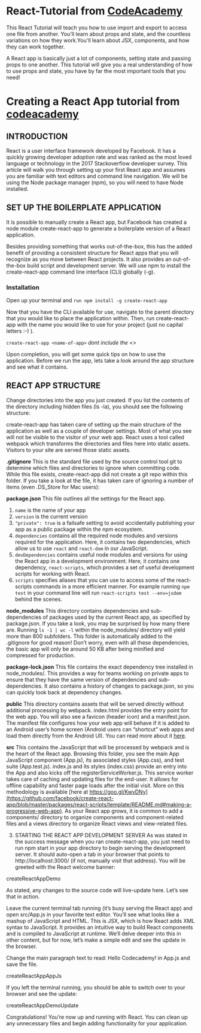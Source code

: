 # React-Tutorial from [CodeAcademy](https://www.codecademy.com/)

This React Tutorial will teach you how to use import and export to access one file from another. You'll learn about props and state, and the countless variations on how they work.You'll learn about JSX, components, and how they can work together.

A React app is basically just a lot of components, setting state and passing props to one another. This tutorial will give you a real understanding of how to use props and state, you have by far the most important tools that you need!


# Creating a React App tutorial from [codeacademy](https://www.codecademy.com/articles/how-to-create-a-react-app)

## INTRODUCTION
React is a user interface framework developed by Facebook. It has a quickly growing developer adoption rate and was ranked as the most loved language or technology in the 2017 Stackoverflow developer survey. This article will walk you through setting up your first React app and assumes you are familiar with text editors and command line navigation. We will be using the Node package manager (npm), so you will need to have Node installed.

## SET UP THE BOILERPLATE APPLICATION
It is possible to manually create a React app, but Facebook has created a node module create-react-app to generate a boilerplate version of a React application.

Besides providing something that works out-of-the-box, this has the added benefit of providing a consistent structure for React apps that you will recognize as you move between React projects. It also provides an out-of-the-box build script and development server. We will use npm to install the create-react-app command line interface (CLI) globally (-g).

### Installation
Open up your terminal and `run npm install -g create-react-app`

Now that you have the CLI available for use, navigate to the parent directory that you would like to place the application within. Then, run create-react-app with the name you would like to use for your project (just no capital letters :-) ).

`create-react-app <name-of-app>` *dont include the <>*

Upon completion, you will get some quick tips on how to use the application. Before we run the app, lets take a look around the app structure and see what it contains.

## REACT APP STRUCTURE
Change directories into the app you just created. If you list the contents of the directory including hidden files (ls -la), you should see the following structure:

create-react-app has taken care of setting up the main structure of the application as well as a couple of developer settings. Most of what you see will not be visible to the visitor of your web app. React uses a tool called webpack which transforms the directories and files here into static assets. Visitors to your site are served those static assets.

**.gitignore** This is the standard file used by the source control tool git to determine which files and directories to ignore when committing code. While this file exists, create-react-app did not create a git repo within this folder. If you take a look at the file, it has taken care of ignoring a number of items (even .DS_Store for Mac users):

**package.json** This file outlines all the settings for the React app.

1. `name` is the name of your app
2. `version` is the current version
3. `"private": true` is a failsafe setting to avoid accidentally publishing your app as a public package within the npm ecosystem.
4. `dependencies` contains all the required node modules and versions required for the application. Here, it contains two dependencies, which allow us to use `react` and `react-dom` in our JavaScript. 
5. `devDependencies` contains useful node modules and versions for using the React app in a development environment. Here, it contains one dependency, `react-scripts`, which provides a set of useful development scripts for working with React.
6. `scripts` specifies aliases that you can use to access some of the react-scripts commands in a more efficient manner. For example running `npm test` in your command line will run `react-scripts test --env=jsdom` behind the scenes.

**node_modules** This directory contains dependencies and sub-dependencies of packages used by the current React app, as specified by package.json. If you take a look, you may be surprised by how many there are. Running `ls -1 | wc -l` within the node_modules/ directory will yield more than 800 subfolders. This folder is automatically added to the .gitignore for good reason! Don’t worry, even with all these dependencies, the basic app will only be around 50 KB after being minified and compressed for production.

**package-lock.json** This file contains the exact dependency tree installed in node_modules/. This provides a way for teams working on private apps to ensure that they have the same version of dependencies and sub-dependencies. It also contains a history of changes to package.json, so you can quickly look back at dependency changes.

**public** This directory contains assets that will be served directly without additional processing by webpack. index.html provides the entry point for the web app. You will also see a favicon (header icon) and a manifest.json. The manifest file configures how your web app will behave if it is added to an Android user’s home screen (Android users can “shortcut” web apps and load them directly from the Android UI). You can read more about it [here](https://developers.google.com/web/fundamentals/engage-and-retain/web-app-manifest/).

**src** This contains the JavaScript that will be processed by webpack and is the heart of the React app. Browsing this folder, you see the main App JavaScript component (App.js), its associated styles (App.css), and test suite (App.test.js). index.js and its styles (index.css) provide an entry into the App and also kicks off the registerServiceWorker.js. This service worker takes care of caching and updating files for the end-user. It allows for offline capability and faster page loads after the initial visit. More on this methodology is available [here at https://goo.gl/KwvDNy](https://github.com/facebook/create-react-app/blob/master/packages/react-scripts/template/README.md#making-a-progressive-web-app). As your React app grows, it is common to add a components/ directory to organize components and component-related files and a views directory to organize React views and view-related files.

3. STARTING THE REACT APP DEVELOPMENT SERVER
As was stated in the success message when you ran create-react-app, you just need to run npm start in your app directory to begin serving the development server. It should auto-open a tab in your browser that points to http://localhost:3000/ (if not, manually visit that address). You will be greeted with the React welcome banner:

createReactAppDemo

As stated, any changes to the source code will live-update here. Let’s see that in action.

Leave the current terminal tab running (it’s busy serving the React app) and open src/App.js in your favorite text editor. You’ll see what looks like a mashup of JavaScript and HTML. This is JSX, which is how React adds XML syntax to JavaScript. It provides an intuitive way to build React components and is compiled to JavaScript at runtime. We’ll delve deeper into this in other content, but for now, let’s make a simple edit and see the update in the browser.

Change the main paragraph text to read: Hello Codecademy! in App.js and save the file.

createReactAppAppJs

If you left the terminal running, you should be able to switch over to your browser and see the update:

createReactAppDemoUpdate

Congratulations! You’re now up and running with React. You can clean up any unnecessary files and begin adding functionality for your application.